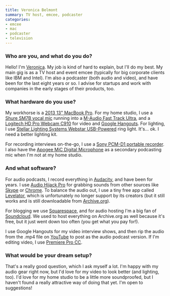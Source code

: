 ```yaml
---
title: Veronica Belmont
summary: TV host, emcee, podcaster
categories:
- emcee
- mac
- podcaster
- television
---
```


### Who are you, and what do you do?

Hello! I'm [Veronica](http://www.veronicabelmont.com/ "Veronica's website."). My job is kind of hard to explain, but I'll do my best. My main gig is as a TV host and event emcee (typically for big corporate clients like IBM and Intel). I'm also a podcaster (both audio and video), and have been for the last eight years or so. I advise for startups and work with companies in the early stages of their products, too. 

### What hardware do you use?

My workhorse is a [2013 13" MacBook Pro][macbook-pro]. For my home studio, I use a [Shure SM7B vocal mic][sm7b] running into a [M-Audio Fast Track Ultra][fast-track-ultra], and a [Logitech HD Pro Webcam C910][hd-pro-webcam-c910] for video and [Google Hangouts][google-hangouts]. For lighting, I use [Stellar Lighting Systems Webstar USB-Powered][webstar-usb-powered-led-ringlight] ring light. It's... ok. I need a better lighting kit. 

For recording interviews on-the-go, I use a [Sony PCM-D1 portable recorder][pcm-d1]. I also have the [Apogee MiC Digital Microphone][mic] as a secondary podcasting mic when I'm not at my home studio.

### And what software?

For audio podcasts, I record everything in [Audacity][], and have been for years. I use [Audio Hijack Pro][audio-hijack-pro] for grabbing sounds from other sources like [Skype][] or [Chrome][]. To balance the audio out, I use a tiny free app called [Levelator][the-levelator], which is unfortunately no longer support by its creators (but it still works and is still downloadable from [Archive.org](https://archive.org/ "A non-profit Internet history collection.")). 

For blogging we use [Squarespace][], and for audio hosting I'm a big fan of [Soundcloud][]. We used to host everything on Archive.org as well because it's free, but it just went down too often (you get what you pay for!).

I use Google Hangouts for my video interview shows, and then rip the audio from the .mp4 file on [YouTube][] to post as the audio podcast version. If I'm editing video, I use [Premiere Pro CC][premiere-pro].

### What would be your dream setup?

That's a really good question, which I ask myself a lot. I'm happy with my audio gear right now, but I'd love for my video to look better (and lighting, too). I'd love for my home studio to be a little more soundproofed, but I haven't found a really attractive way of doing that yet. I'm open to suggestions!

[audacity]: https://sourceforge.net/projects/audacity/ "An open-source, cross-platform audio editor."
[audio-hijack-pro]: https://www.rogueamoeba.com/audiohijackpro/ "Mac software for recording audio from any source."
[chrome]: https://www.google.com/intl/en/chrome/browser/ "A WebKit-based browser, where each tab runs in its own thread."
[fast-track-ultra]: https://www.amazon.com/M-Audio-Fast-Track-Ultra-High-Speed/dp/B000Z8U0IY "A USB 2 audio/MIDI interface."
[google-hangouts]: https://hangouts.google.com/ "A voice, video and text chat service."
[hd-pro-webcam-c910]: https://support.logitech.com/en_us/product/6816 "A webcam."
[macbook-pro]: https://www.apple.com/macbook-pro/ "A laptop."
[mic]: https://www.apogeedigital.com/products/mic "A microphone for iPhones and iPads."
[pcm-d1]: https://www.sony.net/Fun/design/activity/product/pcm-d1_01.html "An audio recorder."
[premiere-pro]: https://en.wikipedia.org/wiki/Adobe_Premiere_Pro "A video editing suite."
[skype]: https://www.skype.com/en/ "Voice and video chat software."
[sm7b]: http://www.shure.com/americas/products/microphones/sm/sm7b-vocal-microphone "A dynamic microphone."
[soundcloud]: https://soundcloud.com/ "An audio creation and sharing service."
[squarespace]: https://www.squarespace.com/ "A site hosting/creation service."
[the-levelator]: https://en.wikipedia.org/wiki/Levelator "Software for auto-adjusting the levels in audio."
[webstar-usb-powered-led-ringlight]: http://www.stellarlightingsystems.com/stellar-lighting-systems-webstar-usb-powered-led-ringlight-for-webcams/ "A USB-powered ringlight for webcams."
[youtube]: https://www.youtube.com/ "A web site for watching 80's TV commercials and bad mashups."
